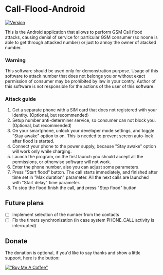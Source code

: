 # Call-Flood-Android

[![Version](https://img.shields.io/badge/Version-0.0.2-blue)](https://github.com/ShiftHackZ/Call-Flood-Android/releases)

This is the Android application that allows to perform GSM Call flood attacks, causing denial of service for particular GSM consumer (so noone is able to get through attacked number) or just to annoy the owner of atacked number.

### Warning

This software should be used only for demonstration purpose. Usage of this software to attack number that does not belongs you or without exact permission of consumer may be prohibited by law in your contry. Author of this software is not responsible for the actions of the user of this software.

### Attack guide

1. Get a separate phone with a SIM card that does not registered with your identity. (Optional, but recommended)
2. Setup number anti-determiner service, so consumer can not block you. (Optional, but recommended)
3. On your smartphone, unlock your developer mode settings, and toggle "Stay awake" option to on. This is needed to prevent screen auto-lock after flood is started.
4. Connect your phone to the power supply, because "Stay awake" option will work only while charging.
5. Launch the program, on the first launch you should accept all the permissions, or otherwise software will not work.
6. Enter the phone number, also you can adjust some parameters.
7. Press "Start flood" button. The call starts immediately, and finished after time set in "Max duration" parameter. All the next calls are launched with "Start delay" time parameter.
8. To stop the flood finish the call, and press "Stop flood" button

## Future plans
- [ ] Implement selection of the number from the contacts
- [ ] Fix the timers synchronization (in case system PHONE_CALL activity is interrupted)

## Donate

The donation is optional, if you'd like to say thanks and show a little support, here is the button:

[!["Buy Me A Coffee"](https://www.buymeacoffee.com/assets/img/custom_images/orange_img.png)](https://www.buymeacoffee.com/shifthackz)
